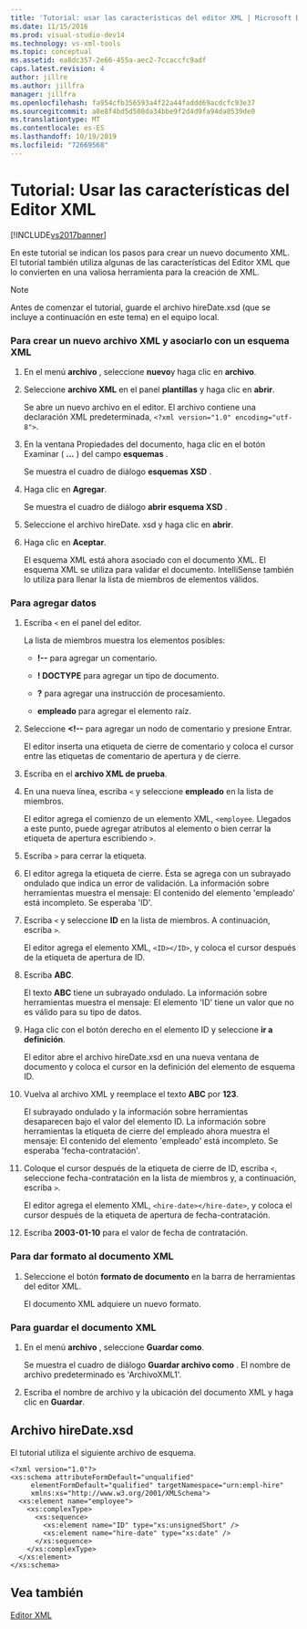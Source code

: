 ```yaml
---
title: 'Tutorial: usar las características del editor XML | Microsoft Docs'
ms.date: 11/15/2016
ms.prod: visual-studio-dev14
ms.technology: vs-xml-tools
ms.topic: conceptual
ms.assetid: ea8dc357-2e66-455a-aec2-7ccaccfc9adf
caps.latest.revision: 4
author: jillre
ms.author: jillfra
manager: jillfra
ms.openlocfilehash: fa954cfb356593a4f22a44faddd69acdcfc93e37
ms.sourcegitcommit: a8e8f4bd5d508da34bbe9f2d4d9fa94da0539de0
ms.translationtype: MT
ms.contentlocale: es-ES
ms.lasthandoff: 10/19/2019
ms.locfileid: "72669568"
---
```

# <a name="walkthrough-using-xml-editor-features"></a>Tutorial: Usar las características del Editor XML
[!INCLUDE[vs2017banner](../includes/vs2017banner.md)]

En este tutorial se indican los pasos para crear un nuevo documento XML. El tutorial también utiliza algunas de las características del Editor XML que lo convierten en una valiosa herramienta para la creación de XML.

> [!NOTE]
> Antes de comenzar el tutorial, guarde el archivo hireDate.xsd (que se incluye a continuación en este tema) en el equipo local.

### <a name="to-create-a-new-xml-file-and-associate-it-with-an-xml-schema"></a>Para crear un nuevo archivo XML y asociarlo con un esquema XML

1. En el menú **archivo** , seleccione **nuevo**y haga clic en **archivo**.

2. Seleccione **archivo XML** en el panel **plantillas** y haga clic en **abrir**.

     Se abre un nuevo archivo en el editor. El archivo contiene una declaración XML predeterminada, `<?xml version="1.0" encoding="utf-8">`.

3. En la ventana Propiedades del documento, haga clic en el botón Examinar ( **...** ) del campo **esquemas** .

     Se muestra el cuadro de diálogo **esquemas XSD** .

4. Haga clic en **Agregar**.

     Se muestra el cuadro de diálogo **abrir esquema XSD** .

5. Seleccione el archivo hireDate. xsd y haga clic en **abrir**.

6. Haga clic en **Aceptar**.

     El esquema XML está ahora asociado con el documento XML. El esquema XML se utiliza para validar el documento. IntelliSense también lo utiliza para llenar la lista de miembros de elementos válidos.

### <a name="to-add-data"></a>Para agregar datos

1. Escriba `<` en el panel del editor.

     La lista de miembros muestra los elementos posibles:

    - **!--** para agregar un comentario.

    - **! DOCTYPE** para agregar un tipo de documento.

    - **?** para agregar una instrucción de procesamiento.

    - **empleado** para agregar el elemento raíz.

2. Seleccione **\<!--** para agregar un nodo de comentario y presione Entrar.

     El editor inserta una etiqueta de cierre de comentario y coloca el cursor entre las etiquetas de comentario de apertura y de cierre.

3. Escriba en el **archivo XML de prueba**.

4. En una nueva línea, escriba `<` y seleccione **empleado** en la lista de miembros.

     El editor agrega el comienzo de un elemento XML, `<employee`. Llegados a este punto, puede agregar atributos al elemento o bien cerrar la etiqueta de apertura escribiendo `>`.

5. Escriba `>` para cerrar la etiqueta.

6. El editor agrega la etiqueta de cierre. Ésta se agrega con un subrayado ondulado que indica un error de validación. La información sobre herramientas muestra el mensaje: El contenido del elemento 'empleado' está incompleto. Se esperaba 'ID'.

7. Escriba `<` y seleccione **ID** en la lista de miembros. A continuación, escriba `>`.

     El editor agrega el elemento XML, `<ID></ID>`, y coloca el cursor después de la etiqueta de apertura de ID.

8. Escriba **ABC**.

     El texto **ABC** tiene un subrayado ondulado. La información sobre herramientas muestra el mensaje: El elemento 'ID' tiene un valor que no es válido para su tipo de datos.

9. Haga clic con el botón derecho en el elemento ID y seleccione **ir a definición**.

     El editor abre el archivo hireDate.xsd en una nueva ventana de documento y coloca el cursor en la definición del elemento de esquema ID.

10. Vuelva al archivo XML y reemplace el texto **ABC** por **123**.

     El subrayado ondulado y la información sobre herramientas desaparecen bajo el valor del elemento ID. La información sobre herramientas la etiqueta de cierre del empleado ahora muestra el mensaje: El contenido del elemento 'empleado' está incompleto. Se esperaba 'fecha-contratación'.

11. Coloque el cursor después de la etiqueta de cierre de ID, escriba `<`, seleccione fecha-contratación en la lista de miembros y, a continuación, escriba `>`.

     El editor agrega el elemento XML, `<hire-date></hire-date>`, y coloca el cursor después de la etiqueta de apertura de fecha-contratación.

12. Escriba **2003-01-10** para el valor de fecha de contratación.

### <a name="to-format-the-xml-document"></a>Para dar formato al documento XML

1. Seleccione el botón **formato de documento** en la barra de herramientas del editor XML.

     El documento XML adquiere un nuevo formato.

### <a name="to-save-the-xml-document"></a>Para guardar el documento XML

1. En el menú **archivo** , seleccione **Guardar como**.

     Se muestra el cuadro de diálogo **Guardar archivo como** . El nombre de archivo predeterminado es 'ArchivoXML1'.

2. Escriba el nombre de archivo y la ubicación del documento XML y haga clic en **Guardar**.

## <a name="hiredatexsd-file"></a>Archivo hireDate.xsd
 El tutorial utiliza el siguiente archivo de esquema.

```
<?xml version="1.0"?>
<xs:schema attributeFormDefault="unqualified"
     elementFormDefault="qualified" targetNamespace="urn:empl-hire"
     xmlns:xs="http://www.w3.org/2001/XMLSchema">
  <xs:element name="employee">
    <xs:complexType>
      <xs:sequence>
        <xs:element name="ID" type="xs:unsignedShort" />
        <xs:element name="hire-date" type="xs:date" />
      </xs:sequence>
    </xs:complexType>
  </xs:element>
</xs:schema>
```

## <a name="see-also"></a>Vea también
 [Editor XML](../xml-tools/xml-editor.md)
